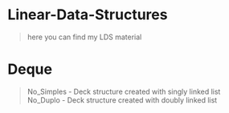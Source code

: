 # Linear-Data-Structures
> here you can find my LDS material

# Deque
> No_Simples - Deck structure created with singly linked list  
> No_Duplo - Deck structure created with doubly linked list
